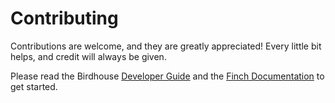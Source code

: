 # Contributing

Contributions are welcome, and they are greatly appreciated! Every little bit helps, and credit will always be given.

Please read the Birdhouse [Developer Guide](https://birdhouse.readthedocs.io/en/latest/guide_dev.html)
and the [Finch Documentation](https://finch.readthedocs.io/en/latest/) to get started.
